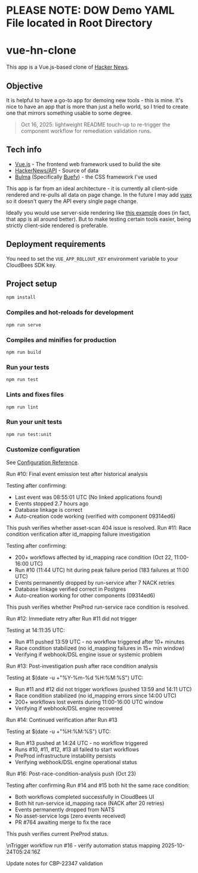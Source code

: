 # ###########################################################
# PLEASE NOTE:  DOW Demo YAML File located in Root Directory
# ###########################################################

# vue-hn-clone

This app is a Vue.js-based clone of [Hacker News](https://hn.ycombinator.com).

## Objective

It is helpful to have a go-to app for demoing new tools - this is mine. It's nice to have an app that is more than just a hello world, so I tried to create one that mirrors something usable to some degree.

> Oct 16, 2025: lightweight README touch-up to re-trigger the component workflow for remediation validation runs.

## Tech info

- [Vue.js](https://vuejs.org/) - The frontend web framework used to build the site
- [HackerNews/API](https://github.com/HackerNews/API) - Source of data
- [Bulma](https://bulma.io) (Specifically [Buefy](https://buefy.org)) - the CSS framework I've used

This app is far from an ideal architecture - it is currently all client-side rendered and re-pulls all data on page change.
In the future I may add [vuex](https://vuex.vuejs.org/) so it doesn't query the API every single page change.

Ideally you would use server-side rendering like [this example](https://github.com/vuejs/vue-hackernews-2.0) does (in fact, that app is all around better).
But to make testing certain tools easier, being strictly client-side rendered is preferable.

## Deployment requirements

You need to set the `VUE_APP_ROLLOUT_KEY` environment variable to your CloudBees SDK key.

## Project setup

```
npm install
```

### Compiles and hot-reloads for development

```
npm run serve
```

### Compiles and minifies for production

```
npm run build
```

### Run your tests

```
npm run test
```

### Lints and fixes files

```
npm run lint
```

### Run your unit tests

```
npm run test:unit
```

### Customize configuration

See [Configuration Reference](https://cli.vuejs.org/config/).



<!-- Test commit to verify linkage resolution - Wed Oct 22 12:55:08 CEST 2025 -->



Run #10: Final event emission test after historical analysis

Testing after confirming:
- Last event was 08:55:01 UTC (No linked applications found)
- Events stopped 2.7 hours ago
- Database linkage is correct
- Auto-creation code working (verified with component 09314ed6)

This push verifies whether asset-scan 404 issue is resolved.
Run #11: Race condition verification after id_mapping failure investigation

Testing after confirming:
- 200+ workflows affected by id_mapping race condition (Oct 22, 11:00-16:00 UTC)
- Run #10 (11:44 UTC) hit during peak failure period (183 failures at 11:00 UTC)
- Events permanently dropped by run-service after 7 NACK retries
- Database linkage verified correct in Postgres
- Auto-creation working for other components (09314ed6)

This push verifies whether PreProd run-service race condition is resolved.

<!-- Test commit - Wed Oct 22 13:59:29 UTC 2025 -->


Run #12: Immediate retry after Run #11 did not trigger

Testing at 14:11:35 UTC:
- Run #11 pushed 13:59 UTC - no workflow triggered after 10+ minutes
- Race condition stabilized (no id_mapping failures in 15+ min window)
- Verifying if webhook/DSL engine issue or systemic problem

<!-- Immediate retry - Wed Oct 22 14:11:35 UTC 2025 -->

Run #13: Post-investigation push after race condition analysis

Testing at $(date -u +"%Y-%m-%d %H:%M:%S") UTC:
- Run #11 and #12 did not trigger workflows (pushed 13:59 and 14:11 UTC)
- Race condition stabilized (no id_mapping errors since 14:00 UTC)
- 200+ workflows lost events during 11:00-16:00 UTC window
- Verifying if webhook/DSL engine recovered

<!-- Test commit - $(date -u) -->

Run #14: Continued verification after Run #13

Testing at $(date -u +"%H:%M:%S") UTC:
- Run #13 pushed at 14:24 UTC - no workflow triggered
- Runs #10, #11, #12, #13 all failed to start workflows
- PreProd infrastructure instability persists
- Verifying webhook/DSL engine operational status

<!-- Test commit - $(date -u +"%Y-%m-%d %H:%M:%S") UTC -->



Run #16: Post-race-condition-analysis push (Oct 23)

Testing after confirming Run #14 and #15 both hit the same race condition:
- Both workflows completed successfully in CloudBees UI
- Both hit run-service id_mapping race (NACK after 20 retries)
- Events permanently dropped from NATS
- No asset-service logs (zero events received)
- PR #764 awaiting merge to fix the race

This push verifies current PreProd status.

<!-- Test commit - $(date -u +"%Y-%m-%d %H:%M:%S") UTC -->
\nTrigger workflow run #16 - verify automation status mapping 2025-10-24T05:24:16Z

Update notes for CBP-22347 validation
